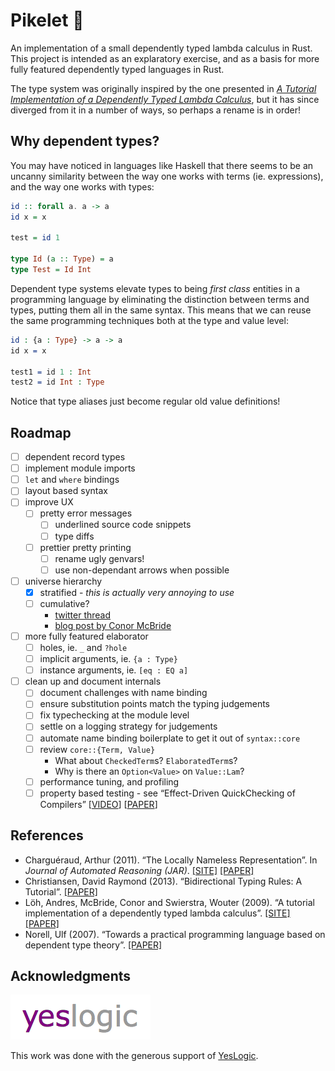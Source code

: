 # Pikelet 🥞

An implementation of a small dependently typed lambda calculus in Rust. This
project is intended as an explaratory exercise, and as a basis for more fully
featured dependently typed languages in Rust.

The type system was originally inspired by the one presented in [_A Tutorial
Implementation of a Dependently Typed Lambda Calculus_](lambdapi), but it has
since diverged from it in a number of ways, so perhaps a rename is in order!

[lambdapi]: https://www.andres-loeh.de/LambdaPi/

## Why dependent types?

You may have noticed in languages like Haskell that there seems to be an uncanny
similarity between the way one works with terms (ie. expressions), and the way
one works with types:

```hs
id :: forall a. a -> a
id x = x

test = id 1

type Id (a :: Type) = a
type Test = Id Int
```

Dependent type systems elevate types to being _first class_ entities in a
programming language by eliminating the distinction between terms and types,
putting them all in the same syntax. This means that we can reuse the same
programming techniques both at the type and value level:

```idris
id : {a : Type} -> a -> a
id x = x

test1 = id 1 : Int
test2 = id Int : Type
```

Notice that type aliases just become regular old value definitions!

## Roadmap

- [ ] dependent record types
- [ ] implement module imports
- [ ] `let` and `where` bindings
- [ ] layout based syntax
- [ ] improve UX
  - [ ] pretty error messages
    - [ ] underlined source code snippets
    - [ ] type diffs
  - [ ] prettier pretty printing
    - [ ] rename ugly genvars!
    - [ ] use non-dependant arrows when possible
- [ ] universe hierarchy
  - [x] stratified - _this is actually very annoying to use_
  - [ ] cumulative?
    - [twitter thread](https://twitter.com/brendanzab/status/962681577120587776)
    - [blog post by Conor McBride](https://pigworker.wordpress.com/2015/01/09/universe-hierarchies/)
- [ ] more fully featured elaborator
  - [ ] holes, ie. `_` and `?hole`
  - [ ] implicit arguments, ie. `{a : Type}`
  - [ ] instance arguments, ie. `[eq : EQ a]`
- [ ] clean up and document internals
  - [ ] document challenges with name binding
  - [ ] ensure substitution points match the typing judgements
  - [ ] fix typechecking at the module level
  - [ ] settle on a logging strategy for judgements
  - [ ] automate name binding boilerplate to get it out of `syntax::core`
  - [ ] review `core::{Term, Value}`
    - What about `CheckedTerm`s? `ElaboratedTerm`s?
    - Why is there an `Option<Value>` on `Value::Lam`?
  - [ ] performance tuning, and profiling
  - [ ] property based testing - see “Effect-Driven QuickChecking of Compilers”
        [[VIDEO](https://www.youtube.com/watch?v=_KrZzaShDew)]
        [[PAPER](http://janmidtgaard.dk/papers/Midtgaard-al%3AICFP17-full.pdf)]

## References

- Charguéraud, Arthur (2011). “The Locally Nameless Representation”.
  In _Journal of Automated Reasoning (JAR)_.
  [[SITE]](http://www.chargueraud.org/softs/ln/)
  [[PAPER]](http://www.chargueraud.org/research/2009/ln/main.pdf)
- Christiansen, David Raymond (2013). “Bidirectional Typing Rules: A Tutorial”.
  [[PAPER]](http://www.davidchristiansen.dk/tutorials/bidirectional.pdf)
- Löh, Andres, McBride, Conor and Swierstra, Wouter (2009). “A tutorial
  implementation of a dependently typed lambda calculus”.
  [[SITE]](https://www.andres-loeh.de/LambdaPi/)
  [[PAPER]](https://www.andres-loeh.de/LambdaPi/LambdaPi.pdf)
- Norell, Ulf (2007). “Towards a practical programming language based on
  dependent type theory”.
  [[PAPER]](http://www.cse.chalmers.se/~ulfn/papers/thesis.pdf)

## Acknowledgments

[![YesLogic Logo][yeslogic-logo]][yeslogic]

This work was done with the generous support of [YesLogic][yeslogic].

[yeslogic]: http://yeslogic.com/
[yeslogic-logo]: assets/yeslogic-logo.png
